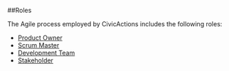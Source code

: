 ##Roles

The Agile process employed by CivicActions includes the following roles:

- [Product Owner](product-owner.md)
- [Scrum Master](scrum-master.md)
- [Development Team](development-team.md)
- [Stakeholder](stakeholder.md)
